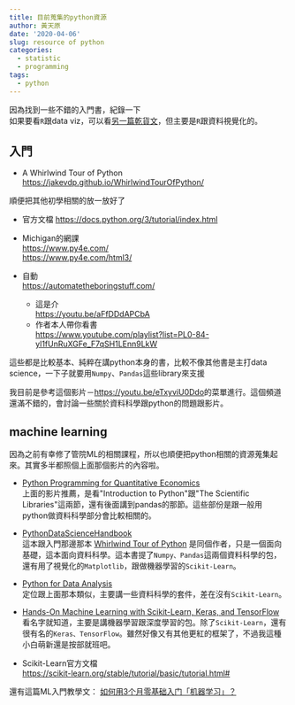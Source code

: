 ```yaml
---
title: 目前蒐集的python資源
author: 黃天原
date: '2020-04-06'
slug: resource of python
categories:
  - statistic
  - programming
tags:
  - python
---
```

因為找到一些不錯的入門書，紀錄一下    
如果要看```R```跟data viz，可以看[另一篇乾貨文](https://deadfate.rbind.io/2020/04/06/the-resource-about-data-analysis/)，但主要是```R```跟資料視覺化的。    

## 入門  

* A Whirlwind Tour of Python  
https://jakevdp.github.io/WhirlwindTourOfPython/

順便把其他初學相關的放一放好了
* 官方文檔
<https://docs.python.org/3/tutorial/index.html>  

* Michigan的網課    
https://www.py4e.com/   
https://www.py4e.com/html3/

* 自動    
https://automatetheboringstuff.com/
    - 這是介    
https://youtu.be/aFfDDdAPCbA
    - 作者本人帶你看書    
https://www.youtube.com/playlist?list=PL0-84-yl1fUnRuXGFe_F7qSH1LEnn9LkW    

這些都是比較基本、純粹在講python本身的書，比較不像其他書是主打data science，一下子就要用```Numpy```、```Pandas```這些library來支援  

我目前是參考這個影片－<https://youtu.be/eTxyviU0Ddo>的菜單進行。這個頻道還滿不錯的，會討論一些關於資料科學跟python的問題跟影片。    

## machine learning     
因為之前有幸修了管院ML的相關課程，所以也順便把python相關的資源蒐集起來。其實多半都照個上面那個影片的內容啦。  

* [Python Programming for Quantitative Economics](https://python-programming.quantecon.org/index_toc.html)     
上面的影片推薦，是看"Introduction to Python"跟"The Scientific Libraries"這兩節，還有後面講到pandas的那節。這些部份是跟一般用python做資料科學部分會比較相關的。  

* [PythonDataScienceHandbook](https://jakevdp.github.io/PythonDataScienceHandbook/)    
這本跟入門那邊那本 [Whirlwind Tour of Python](https://jakevdp.github.io/WhirlwindTourOfPython/) 是同個作者，只是一個面向基礎，這本面向資料科學。這本書提了```Numpy、Pandas```這兩個資料科學的包，還有用了視覺化的```Matplotlib```，跟做機器學習的```Scikit-Learn```。

* [Python for Data Analysis](http://shop.oreilly.com/product/0636920050896.do)     
定位跟上面那本類似，主要講一些資料科學的套件，差在沒有```Scikit-Learn```。  
* [Hands-On Machine Learning with Scikit-Learn, Keras, and TensorFlow](http://shop.oreilly.com/product/0636920142874.do)     
看名字就知道，主要是講機器學習跟深度學習的包。除了```Scikit-Learn```，還有很有名的```Keras、TensorFlow```。雖然好像又有其他更紅的框架了，不過我這種小白萌新還是按部就班吧。  

* Scikit-Learn官方文檔    
https://scikit-learn.org/stable/tutorial/basic/tutorial.html#  

還有這篇ML入門教學文：     [如何用3个月零基础入门「机器学习」？](https://zhuanlan.zhihu.com/p/29704017)
